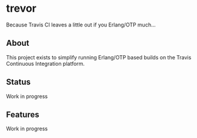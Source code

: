 # **trevor** 

Because Travis CI leaves a little out if you Erlang/OTP much...

## About

This project exists to simplify running Erlang/OTP based builds on the
Travis Continuous Integration platform.

## Status

Work in progress

## Features

Work in progress
